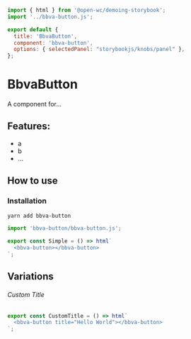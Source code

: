 ```js script
import { html } from '@open-wc/demoing-storybook';
import '../bbva-button.js';

export default {
  title: 'BbvaButton',
  component: 'bbva-button',
  options: { selectedPanel: "storybookjs/knobs/panel" },
};
```

# BbvaButton

A component for...

## Features:

- a
- b
- ...

## How to use

### Installation

```bash
yarn add bbva-button
```

```js
import 'bbva-button/bbva-button.js';
```

```js preview-story
export const Simple = () => html`
  <bbva-button></bbva-button>
`;
```

## Variations

###### Custom Title

```js preview-story
export const CustomTitle = () => html`
  <bbva-button title="Hello World"></bbva-button>
`;
```
